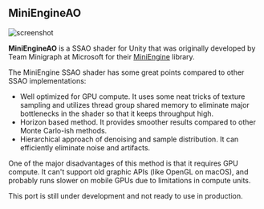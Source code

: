 MiniEngineAO
------------

![screenshot](http://i.imgur.com/t5rHYXel.png)

**MiniEngineAO** is a SSAO shader for Unity that was originally developed by
Team Minigraph at Microsoft for their [MiniEngine] library.

[MiniEngine]: https://github.com/Microsoft/DirectX-Graphics-Samples

The MiniEngine SSAO shader has some great points compared to other SSAO
implementations:

- Well optimized for GPU compute. It uses some neat tricks of texture sampling
  and utilizes thread group shared memory to eliminate major bottlenecks in the
  shader so that it keeps throughput high.
- Horizon based method. It provides smoother results compared to other
  Monte Carlo-ish methods.
- Hierarchical approach of denoising and sample distribution. It can
  efficiently eliminate noise and artifacts.

One of the major disadvantages of this method is that it requires GPU compute.
It can't support old graphic APIs (like OpenGL on macOS), and probably runs
slower on mobile GPUs due to limitations in compute units.

This port is still under development and not ready to use in production.
